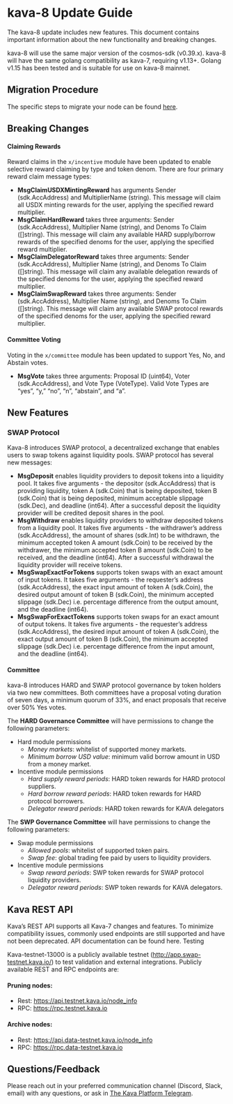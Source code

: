 # kava-8 Update Guide
The kava-8 update includes new features. This document contains important information about the new functionality and breaking changes.

kava-8 will use the same major version of the cosmos-sdk (v0.39.x).  kava-8 will have the same golang compatibility as kava-7, requiring v1.13+. Golang v1.15 has been tested and is suitable for use on kava-8 mainnet.

## Migration Procedure

The specific steps to migrate your node can be found [here](https://github.com/Kava-Labs/kava/blob/master/migrate/v0_15/migrate.md).

## Breaking Changes

#### Claiming Rewards
Reward claims in the `x/incentive` module have been updated to enable selective reward claiming by type and token denom. There are four primary reward claim message types:

- **MsgClaimUSDXMintingReward** has arguments Sender (sdk.AccAddress) and MultiplierName (string). This message will claim all USDX minting rewards for the user, applying the specified reward multiplier.
- **MsgClaimHardReward** takes three arguments: Sender (sdk.AccAddress), Multiplier Name (string), and Denoms To Claim ([]string). This message will claim any available HARD supply/borrow rewards of the specified denoms for the user, applying the specified reward multiplier.
- **MsgClaimDelegatorReward** takes three arguments: Sender (sdk.AccAddress), Multiplier Name (string), and Denoms To Claim ([]string). This message will claim any available delegation rewards of the specified denoms for the user, applying the specified reward multiplier.
- **MsgClaimSwapReward** takes three arguments: Sender (sdk.AccAddress), Multiplier Name (string), and Denoms To Claim ([]string). This message will claim any available SWAP protocol rewards of the specified denoms for the user, applying the specified reward multiplier.

#### Committee Voting
Voting in the `x/committee` module has been updated to support Yes, No, and Abstain votes.
- **MsgVote** takes three arguments: Proposal ID (uint64), Voter (sdk.AccAddress), and Vote Type (VoteType). Valid Vote Types are “yes”, “y,” “no”, “n”, “abstain”, and “a”.

## New Features
### SWAP Protocol
Kava-8 introduces SWAP protocol, a decentralized exchange that enables users to swap tokens against liquidity pools. SWAP protocol has several new messages:


- **MsgDeposit** enables liquidity providers to deposit tokens into a liquidity pool. It takes five arguments - the depositor (sdk.AccAddress) that is providing liquidity, token A (sdk.Coin) that is being deposited, token B (sdk.Coin) that is being deposited, minimum acceptable slippage (sdk.Dec), and deadline (int64). After a successful deposit the liquidity provider will be credited deposit shares in the pool.
- **MsgWithdraw** enables liquidity providers to withdraw deposited tokens from a liquidity pool. It takes five arguments - the withdrawer’s address (sdk.AccAddress), the amount of shares (sdk.Int) to be withdrawn, the minimum accepted token A amount (sdk.Coin) to be received by the withdrawer, the minimum accepted token B amount (sdk.Coin) to be received, and the deadline (int64). After a successful withdrawal the liquidity provider will receive tokens.
- **MsgSwapExactForTokens** supports token swaps with an exact amount of input tokens. It takes five arguments - the requester’s address (sdk.AccAddress), the exact input amount of token A (sdk.Coin), the desired output amount of token B (sdk.Coin), the minimum accepted slippage (sdk.Dec) i.e. percentage difference from the output amount, and the deadline (int64).
- **MsgSwapForExactTokens** supports token swaps for an exact amount of output tokens. It takes five arguments - the requester’s address (sdk.AccAddress), the desired input amount of token A (sdk.Coin), the exact output amount of token B (sdk.Coin), the minimum accepted slippage (sdk.Dec) i.e. percentage difference from the input amount, and the deadline (int64).

#### Committee
kava-8 introduces HARD and SWAP protocol governance by token holders via two new committees. Both committees have a proposal voting duration of seven days, a minimum quorum of 33%, and enact proposals that receive over 50% Yes votes.

The **HARD Governance Committee** will have permissions to change the following parameters:
- Hard module permissions
    - *Money markets*: whitelist of supported money markets.
    - *Minimum borrow USD value*: minimum valid borrow amount in USD from a money market.
- Incentive module permissions
    - *Hard supply reward periods*: HARD token rewards for HARD protocol suppliers.
    - *Hard borrow reward periods*: HARD token rewards for HARD protocol borrowers.
    - *Delegator reward periods*: HARD token rewards for KAVA delegators

The **SWP Governance Committee** will have permissions to change the following parameters:
- Swap module permissions
    - *Allowed pools*: whitelist of supported token pairs.
    - *Swap fee*: global trading fee paid by users to liquidity providers.
- Incentive module permissions
    - *Swap reward periods*: SWP token rewards for SWAP protocol liquidity providers.
    - *Delegator reward periods*: SWP token rewards for KAVA delegators.

## Kava REST API
Kava’s REST API supports all Kava-7 changes and features. To minimize compatibility issues, commonly used endpoints are still supported and have not been deprecated. API documentation can be found here.
Testing

Kava-testnet-13000 is a publicly available testnet (http://app.swap-testnet.kava.io/) to test validation and external integrations. Publicly available REST and RPC endpoints are:

#### Pruning nodes:
- Rest:  https://api.testnet.kava.io/node_info
- RPC: https://rpc.testnet.kava.io

#### Archive nodes:
- Rest: https://api.data-testnet.kava.io/node_info
- RPC: https://rpc.data-testnet.kava.io


## Questions/Feedback
Please reach out in your preferred communication channel (Discord, Slack, email) with any questions, or ask in [The Kava Platform Telegram](https://t.me/kavalabs).

